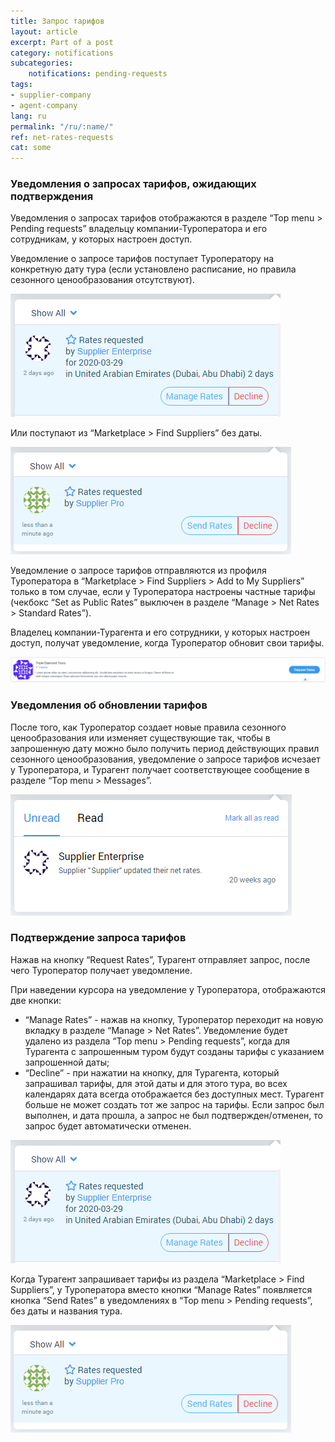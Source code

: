 ```yaml
---
title: Запрос тарифов
layout: article
excerpt: Part of a post
category: notifications
subcategories:
    notifications: pending-requests
tags:
- supplier-company
- agent-company
lang: ru
permalink: "/ru/:name/"
ref: net-rates-requests
cat: some
---
```


### **Уведомления о запросах тарифов, ожидающих подтверждения**

Уведомления о запросах тарифов отображаются в разделе “Top menu > Pending requests” владельцу компании-Туроператора и его сотрудникам, у которых настроен доступ.

Уведомление о запросе тарифов поступает Туроператору на конкретную дату тура (если установлено расписание, но правила сезонного ценообразования отсутствуют).

![Net_rates_requests1](/assets/images/net_rates_requests1.png)

Или поступают из “Marketplace > Find Suppliers” без даты.

![Net_rates_requests2](/assets/images/net_rates_requests2.png)

Уведомление о запросе тарифов отправляются из профиля Туроператора в “Marketplace > Find Suppliers > Add to My Suppliers” только в том случае, если у Туроператора настроены частные тарифы (чекбокс “Set as Public Rates” выключен в разделе “Manage > Net Rates > Standard Rates”).

Владелец компании-Турагента и его сотрудники, у которых настроен доступ, получат уведомление, когда Туроператор обновит свои тарифы.

![Net_rates_requests3](/assets/images/net_rates_requests3.png)

### **Уведомления об обновлении тарифов**

После того, как Туроператор создает новые правила сезонного ценообразования или изменяет существующие так, чтобы в запрошенную дату можно было получить период действующих правил сезонного ценообразования, уведомление о запросе тарифов исчезает у Туроператора, и Турагент получает соответствующее сообщение в разделе “Top menu > Messages”.

![Net_rates_requests4](/assets/images/net_rates_requests4.png)

### **Подтверждение запроса тарифов**

Нажав на кнопку “Request Rates”, Турагент отправляет запрос, после чего Туроператор получает уведомление.

При наведении курсора на уведомление у Туроператора, отображаются две кнопки:
- “Manage Rates” - нажав на кнопку, Туроператор переходит на новую вкладку в разделе “Manage > Net Rates”. Уведомление будет удалено из раздела “Top menu > Pending requests”, когда для Турагента с запрошенным туром будут созданы тарифы с указанием запрошенной даты;
- “Decline” - при нажатии на кнопку, для Турагента, который запрашивал тарифы, для этой даты и для этого тура, во всех календарях дата всегда отображается без доступных мест. Турагент больше не может создать тот же запрос на тарифы. Если запрос был выполнен, и дата прошла, а запрос не был подтвержден/отменен, то запрос будет автоматически отменен.

![Net_rates_requests1](/assets/images/net_rates_requests1.png)

Когда Турагент запрашивает тарифы из раздела “Marketplace > Find Suppliers”, у Туроператора вместо кнопки “Manage Rates” появляется кнопка “Send Rates” в уведомлениях в “Top menu > Pending requests”, без даты и названия тура.

![Net_rates_requests2](/assets/images/net_rates_requests2.png)
